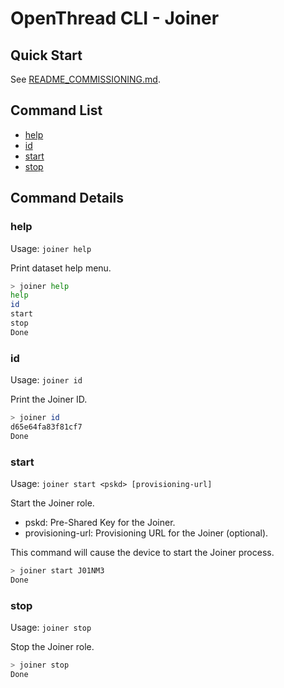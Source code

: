 # OpenThread CLI - Joiner

## Quick Start

See [README_COMMISSIONING.md](README_COMMISSIONING.md).

## Command List

- [help](#help)
- [id](#id)
- [start](#start)
- [stop](#stop)

## Command Details

### help

Usage: `joiner help`

Print dataset help menu.

```bash
> joiner help
help
id
start
stop
Done
```

### id

Usage: `joiner id`

Print the Joiner ID.

```bash
> joiner id
d65e64fa83f81cf7
Done
```

### start

Usage: `joiner start <pskd> [provisioning-url]`

Start the Joiner role.

- pskd: Pre-Shared Key for the Joiner.
- provisioning-url: Provisioning URL for the Joiner (optional).

This command will cause the device to start the Joiner process.

```bash
> joiner start J01NM3
Done
```

### stop

Usage: `joiner stop`

Stop the Joiner role.

```bash
> joiner stop
Done
```
